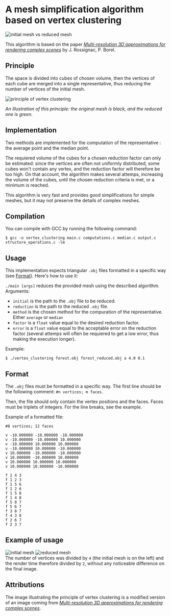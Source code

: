 # A mesh simplification algorithm based on vertex clustering
![initial mesh vs reduced mesh](https://i.imgur.com/6Cei7be.png)

This algorithm is based on the paper [_Multi-resolution 3D approximations for rendering complex scenes_](https://doi.org/10.1007/978-3-642-78114-8_29) by J. Rossignac, P. Borel.

## Principle
The space is divided into cubes of chosen volume, then the vertices of each cube are merged into a single representative, thus reducing the number of vertices of the initial mesh. 

![principle of vertex clustering](https://i.imgur.com/XyugVjA.png) 

_An illustration of this principle: the original mesh is black, and the reduced one is green._

## Implementation
Two methods are implemented for the computation of the representative : the average point and the median point. 

The requiered volume of the cubes for a chosen reduction factor can only be estimated: since the vertices are often not uniformly distributed, some cubes won't contain any vertex, and the reduction factor will therefore be too high. On that account, the algorithm makes several attemps, increasing the volume of the cubes, until the chosen reduction criteria is met, or a minimum is reached.

This algorithm is very fast and provides good simplifications for simple meshes, but it may not preserve the details of complex meshes.

## Compilation
You can compile with GCC by running the following command:

```
$ gcc -o vertex_clustering main.c computations.c median.c output.c structure_operations.c -lm
```
## Usage
This implementation expects triangular `.obj` files formatted in a specific way (see [Format](#format)). Here's how to use it:

`./main [args]` reduces the provided mesh using the described algorithm. Arguments:
 * `initial` is the path to the `.obj` file to be reduced.
 * `reduction` is the path to the reduced `.obj` file.
 * `method` is the chosen method for the compuration of the representative. Either `average` or `median`
 * `factor` is a `float` value equal to the desired reduction factor.
 * `error` is a `float` value equal to the acceptable error on the reduction factor (several attemps will often be requiered to get a low error, thus making the execution longer).

Example:

```
$ ./vertex_clustering forest.obj forest_reduced.obj a 4.0 0.1
```
  
## Format
The `.obj` files must be formatted in a specific way. The first line should be the following comment:
```#n vertices; m faces```.

Then, the file should only contain the vertex positions and the faces. Faces must be triplets of integers. For the line breaks, see the example.

Example of a formatted file:
```obj
#8 vertices; 12 faces

v -10.000000 -10.000000 -10.000000
v -10.000000 -10.000000 10.000000
v -10.000000 10.000000 10.000000
v -10.000000 10.000000 -10.000000
v 10.000000 -10.000000 -10.000000
v 10.000000 -10.000000 10.000000
v 10.000000 10.000000 10.000000
v 10.000000 10.000000 -10.000000

f 1 4 3
f 1 2 3
f 1 5 6
f 1 2 6
f 1 5 8
f 1 4 8
f 5 8 7
f 5 6 7
f 3 8 7
f 4 3 8
f 2 6 7
f 2 3 7
```
## Example of usage
![initial mesh](https://i.imgur.com/B2rGz0O.png) ![reduced mesh](https://i.imgur.com/5YGgHsC.png) \
The number of vertices was divided by `4` (the initial mesh is on the left) and the render time therefore divided by `2`, without any noticeable difference on the final image.

## Attributions
The image illustrating the principle of vertex clustering is a modified version of an image coming from [_Multi-resolution 3D approximations for rendering complex scenes_](https://doi.org/10.1007/978-3-642-78114-8_29).

